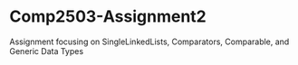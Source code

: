 # Comp2503-Assignment2
Assignment focusing on SingleLinkedLists, Comparators, Comparable, and Generic Data Types
